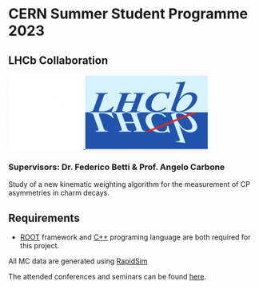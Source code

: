 # CERN Summer Student Programme 2023

## LHCb Collaboration

<a href="https://www.home.cern/" target="_blank">
  <img src=".images/cern-logo.png" alt="CERN Logo" width="150">
</a>
<a href="https://lhcb.web.cern.ch/" target="_blank">
  <img src=".images/Lhcb-logo-new.svg.png" alt="LHCb Logo" width="245">
</a>


### Supervisors: Dr. Federico Betti & Prof. Angelo Carbone

Study of a new kinematic weighting algorithm for the measurement of CP asymmetries in charm decays.


## Requirements
- [ROOT](https://github.com/root-project/root) framework and [C++](https://cplusplus.com/) programing language are both required for this project.

All MC data are generated using [RapidSim](https://github.com/gcowan/RapidSim)

The attended conferences and seminars can be found [here](https://github.com/GiorgosChr/CERN_Summer_Student_Programme_2023/tree/main/Seminars_and_Conferences).